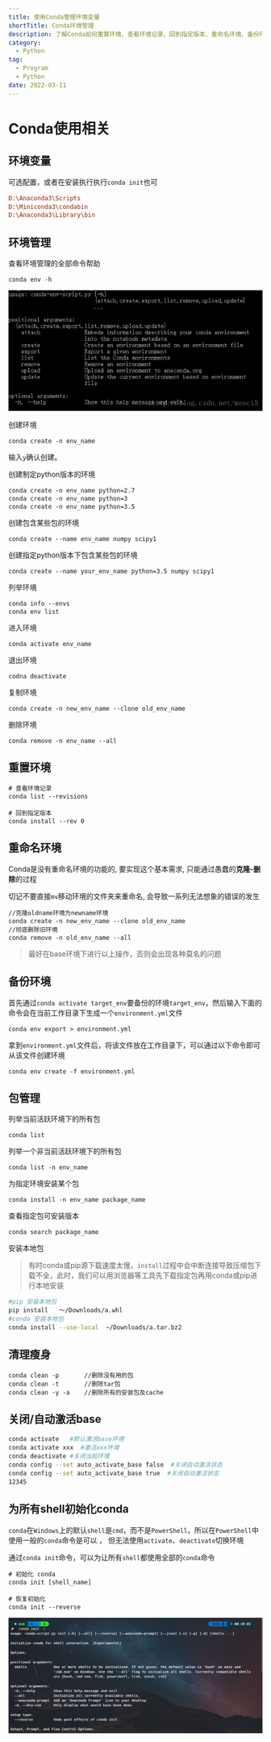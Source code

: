 ```yaml
---
title: 使用Conda管理环境变量
shortTitle: Conda环境管理
description: 了解Conda如何重置环境、查看环境记录、回到指定版本、重命名环境、备份环境、包管理、pip安装本地包、conda安装本地包、清理瘦身、关闭/自动激活base、为所有shell初始化conda、初始化conda和恢复初始化。
category:
  - Python
tag:
  - Program
  - Python
date: 2022-03-11
---
```


# Conda使用相关

## 环境变量

可选配置，或者在安装执行执行`conda init`也可

```ini
D:\Anaconda3\Scripts
D:\Miniconda3\condabin
D:\Anaconda3\Library\bin
```

## 环境管理

查看环境管理的全部命令帮助

```shell
conda env -h
```

![image-20220331002229281](https://raw.githubusercontent.com/Jxpro/PicBed/master/md/new/2022-03-31-002230.png)

创建环境

```shell
conda create -n env_name
```

输入`y`确认创建。

创建制定python版本的环境

```shell
conda create -n env_name python=2.7
conda create -n env_name python=3
conda create -n env_name python=3.5
```

创建包含某些包的环境

```shell
conda create --name env_name numpy scipy1
```

创建指定python版本下包含某些包的环境

```shell
conda create --name your_env_name python=3.5 numpy scipy1
```

列举环境

```shell
conda info --envs
conda env list
```

进入环境

```shell
conda activate env_name
```

退出环境

```shell
codna deactivate
```

复制环境

```shell
conda create -n new_env_name --clone old_env_name
```

删除环境

```shell
conda remove -n env_name --all
```

## 重置环境

```shell
# 查看环境记录
conda list --revisions

# 回到指定版本
conda install --rev 0
```

## 重命名环境

Conda是没有重命名环境的功能的, 要实现这个基本需求, 只能通过愚蠢的**克隆-删除**的过程

切记不要直接`mv`移动环境的文件夹来重命名, 会导致一系列无法想象的错误的发生

```shell
//克隆oldname环境为newname环境
conda create -n new_env_name --clone old_env_name
//彻底删除旧环境
conda remove -n old_env_name --all
```

>   最好在base环境下进行以上操作，否则会出现各种莫名的问题

## 备份环境

首先通过`conda activate target_env`要备份的环境`target_env`，然后输入下面的命令会在当前工作目录下生成一个`environment.yml`文件

```shell
conda env export > environment.yml
```

拿到`environment.yml`文件后，将该文件放在工作目录下，可以通过以下命令即可从该文件创建环境

```shell
conda env create -f environment.yml
```

## 包管理

列举当前活跃环境下的所有包

```shell
conda list
```

列举一个非当前活跃环境下的所有包

```shell
conda list -n env_name
```

为指定环境安装某个包

```shell
conda install -n env_name package_name
```

查看指定包可安装版本

```shell
conda search package_name
```

 安装本地包

>   有时conda或pip源下载速度太慢，`install`过程中会中断连接导致压缩包下载不全，此时，我们可以用浏览器等工具先下载指定包再用conda或pip进行本地安装

```bash
#pip 安装本地包
pip install   ～/Downloads/a.whl
#conda 安装本地包
conda install --use-local  ~/Downloads/a.tar.bz2
```

## 清理瘦身

```shell
conda clean -p       //删除没有用的包
conda clean -t       //删除tar包
conda clean -y -a    //删除所有的安装包及cache
```

## 关闭/自动激活base

```bash
conda activate   #默认激活base环境
conda activate xxx  #激活xxx环境
conda deactivate #关闭当前环境
conda config --set auto_activate_base false  #关闭自动激活状态
conda config --set auto_activate_base true  #关闭自动激活状态
12345
```

## 为所有shell初始化conda

`conda`在`Windows`上的默认`shell`是`cmd`，而不是`PowerShell`，所以在`PowerShell`中使用一般的`conda`命令是可以 ， 但无法使用`activate`、`deactivate`切换环境

通过`conda init`命令，可以为让所有`shell`都使用全部的`conda`命令

```shell
# 初始化 conda
conda init [shell_name]

# 恢复初始化
conda init --reverse
```

![image-20220331004043480](https://raw.githubusercontent.com/Jxpro/PicBed/master/md/new/2022-03-31-004950.png)